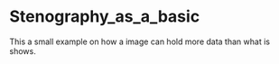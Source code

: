 # Stenography_as_a_basic
This a small example on how a image can hold more data than what is shows.
